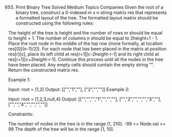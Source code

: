 655. Print Binary Tree
Solved
Medium
Topics
Companies
Given the root of a binary tree, construct a 0-indexed m x n string matrix res that represents a formatted layout of the tree. The formatted layout matrix should be constructed using the following rules:

The height of the tree is height and the number of rows m should be equal to height + 1.
The number of columns n should be equal to 2height+1 - 1.
Place the root node in the middle of the top row (more formally, at location res[0][(n-1)/2]).
For each node that has been placed in the matrix at position res[r][c], place its left child at res[r+1][c-2height-r-1] and its right child at res[r+1][c+2height-r-1].
Continue this process until all the nodes in the tree have been placed.
Any empty cells should contain the empty string "".
Return the constructed matrix res.

 

Example 1:


Input: root = [1,2]
Output: 
[["","1",""],
 ["2","",""]]
Example 2:


Input: root = [1,2,3,null,4]
Output: 
[["","","","1","","",""],
 ["","2","","","","3",""],
 ["","","4","","","",""]]
 

Constraints:

The number of nodes in the tree is in the range [1, 210].
-99 <= Node.val <= 99
The depth of the tree will be in the range [1, 10].
